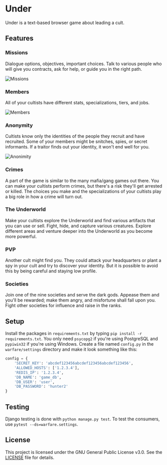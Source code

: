 # Under

Under is a text-based browser game about leading a cult.

## Features

### Missions

Dialogue options, objectives, important choices. Talk to various people who will
give you contracts, ask for help, or guide you in the right path.

![Missions](https://i.imgur.com/XG8y2LQ.png)

### Members

All of your cultists have different stats, specializations, tiers, and jobs.

![Members](https://i.imgur.com/9XaKHMW.png)

### Anonymity

Cultists know only the identities of the people they recruit and have recruited. Some of
your members might be snitches, spies, or secret informants. If a traitor finds out
your identity, it won't end well for you.

![Anonimity](https://i.imgur.com/gHUIExy.png)

### Crimes

A part of the game is similar to the many mafia/gang games out there. You can make
your cultists perform crimes, but there's a risk they'll get arrested or killed. The choices
you make and the specializations of your cultists play a big role in how a crime will turn out.

### The Underworld

Make your cultists explore the Underworld and find various artifacts that you can
use or sell. Fight, hide, and capture various creatures. Explore different areas
and venture deeper into the Underworld as you become more powerful.

### PVP

Another cult might find you. They could attack your headquarters or plant a spy in your cult and try to discover your identity. But it is possible to avoid this by being careful and staying low profile.

### Societies

Join one of the nine societies and serve the dark gods. Appease them and you'll be rewarded;
make them angry, and misfortune shall fall upon you. Fight other societies for influence and
raise in the ranks.

## Setup

Install the packages in `requirements.txt` by typing `pip install -r requirements.txt`. 
You only need `psycopg2` if you're using PostgreSQL and `pypiwin32` if you're using Windows.
Create a file named `config.py` in the `warfare/settings` directory and make it look something like this:
```python
config = {
    'SECRET_KEY': 'abcdef123456abcdef123456abcdef123456',
    'ALLOWED_HOSTS': ['1.2.3.4'],
    'REDIS_IP': '1.2.3.4',
	'DB_NAME': 'game_db',
    'DB_USER': 'user',
    'DB_PASSWORD': 'hunter2'
}
```


## Testing

Django testing is done with `python manage.py test`. To test the consumers, use `pytest --ds=warfare.settings`.

## License

This project is licensed under the GNU General Public License v3.0. See the [LICENSE](LICENSE) file for details.
